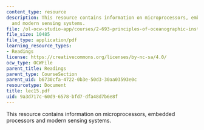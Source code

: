 ```yaml
---
content_type: resource
description: This resource contains information on microprocessors, embedded processors
  and modern sensing systems.
file: /ol-ocw-studio-app/courses/2-693-principles-of-oceanographic-instrument-systems-sensors-and-measurements-13-998-spring-2004/9a3d717c60d96578bfd7dfa48d7b6e8f_lec15.pdf
file_size: 10485
file_type: application/pdf
learning_resource_types:
- Readings
license: https://creativecommons.org/licenses/by-nc-sa/4.0/
ocw_type: OCWFile
parent_title: Readings
parent_type: CourseSection
parent_uid: b6730cfa-4722-0b3e-50d3-30aa03593e0c
resourcetype: Document
title: lec15.pdf
uid: 9a3d717c-60d9-6578-bfd7-dfa48d7b6e8f
---
```

This resource contains information on microprocessors, embedded processors and modern sensing systems.